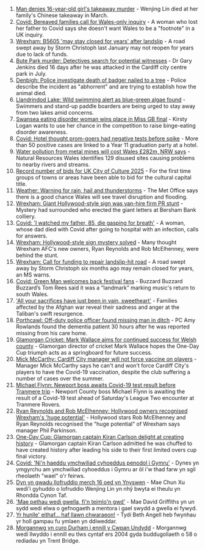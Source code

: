 1. [Man denies 16-year-old girl's takeaway murder](https://www.bbc.co.uk/news/uk-wales-58278348) - Wenjing Lin died at her family's Chinese takeaway in March.
2. [Covid: Bereaved families call for Wales-only inquiry](https://www.bbc.co.uk/news/uk-wales-58271577) - A woman who lost her father to Covid says she doesn't want Wales to be a "footnote" in a UK inquiry.
3. [Wrexham: B5605 'may stay closed for years' after landslip](https://www.bbc.co.uk/news/uk-wales-58271578) - A road swept away by Storm Christoph last January may not reopen for years due to lack of funds.
4. [Bute Park murder: Detectives search for potential witnesses](https://www.bbc.co.uk/news/uk-wales-58278349) - Dr Gary Jenkins died 16 days after he was attacked in the Cardiff city centre park in July.
5. [Denbigh: Police investigate death of badger nailed to a tree](https://www.bbc.co.uk/news/uk-wales-58281232) - Police describe the incident as "abhorrent" and are trying to establish how the animal died.
6. [Llandrindod Lake: Wild swimming alert as blue-green algae found](https://www.bbc.co.uk/news/uk-wales-58278354) - Swimmers and stand-up paddle boarders are being urged to stay away from two lakes amid concerns.
7. [Swansea eating disorder woman wins place in Miss GB final](https://www.bbc.co.uk/news/uk-wales-58281235) - Kirsty Logan wants to use her chance in the competition to raise binge-eating disorder awareness.
8. [Covid: Hotel thought prom-goers had negative tests before spike](https://www.bbc.co.uk/news/uk-wales-58269876) - More than 50 positive cases are linked to a Year 11 graduation party at a hotel.
9. [Water pollution from metal mines will cost Wales £282m, NRW says](https://www.bbc.co.uk/news/uk-wales-58276244) - Natural Resources Wales identifies 129 disused sites causing problems to nearby rivers and streams.
10. [Record number of bids for UK City of Culture 2025](https://www.bbc.co.uk/news/uk-england-58272630) - For the first time groups of towns or areas have been able to bid for the cultural capital title.
11. [Weather: Warning for rain, hail and thunderstorms](https://www.bbc.co.uk/news/uk-wales-58279099) - The Met Office says there is a good chance Wales will see travel disruption and flooding.
12. [Wrexham: Giant Hollywood-style sign was van-hire firm PR stunt](https://www.bbc.co.uk/news/uk-wales-58278346) - Mystery had surrounded who erected the giant letters at Bersham Bank colliery.
13. [Covid: 'I watched my father, 85, die gasping for breath'](https://www.bbc.co.uk/news/uk-wales-58278351) - A woman, whose dad died with Covid after going to hospital with an infection, calls for answers.
14. [Wrexham: Hollywood-style sign mystery solved](https://www.bbc.co.uk/news/uk-wales-58281233) - Many thought Wrexham AFC's new owners, Ryan Reynolds and Rob McElhenney, were behind the stunt.
15. [Wrexham: Call for funding to repair landslip-hit road](https://www.bbc.co.uk/news/uk-wales-58275493) - A road swept away by Storm Christoph six months ago may remain closed for years, an MS warns.
16. [Covid: Green Man welcomes back festival fans](https://www.bbc.co.uk/news/uk-wales-58275958) - Buzzard Buzzard Buzzard’s Tom Rees said it was a “landmark” marking music's return to south Wales.
17. ['All your sacrifices have just been in vain, sweetheart'](https://www.bbc.co.uk/news/uk-58267755) - Families affected by the Afghan war reveal their sadness and anger at the Taliban's swift resurgence.
18. [Porthcawl: Off-duty police officer found missing man in ditch](https://www.bbc.co.uk/news/uk-wales-58262831) - PC Amy Rowlands found the dementia patient 30 hours after he was reported missing from his care home.
19. [Glamorgan Cricket: Mark Wallace aims for continued success for Welsh county](https://www.bbc.co.uk/sport/cricket/58279610) - Glamorgan director of cricket Mark Wallace hopes the One-Day Cup triumph acts as a springboard for future success.
20. [Mick McCarthy: Cardiff City manager will not force vaccine on players](https://www.bbc.co.uk/sport/football/58279616) - Manager Mick McCarthy says he can't and won't force Cardiff City's players to have the Covid-19 vaccination, despite the club suffering a number of cases over the summer.
21. [Michael Flynn: Newport boss awaits Covid-19 test result before Tranmere trip](https://www.bbc.co.uk/sport/football/58285434) - Newport County boss Michael Flynn is awaiting the result of a Covid-19 test ahead of Saturday's League Two encounter at Tranmere Rovers.
22. [Ryan Reynolds and Rob McElhenney: Hollywood owners recognised Wrexham's 'huge potential'](https://www.bbc.co.uk/sport/football/58259801) - Hollywood stars Rob McElhenney and Ryan Reynolds recognised the "huge potential" of Wrexham says manager Phil Parkinson.
23. [One-Day Cup: Glamorgan captain Kiran Carlson delight at creating history](https://www.bbc.co.uk/sport/cricket/58275483) - Glamorgan captain Kiran Carlson admitted he was chuffed to have created history after leading his side to their first limited overs cup final victory.
24. [Covid: 'Ni'n haeddu ymchwiliad cyhoeddus penodol i Gymru'](https://www.bbc.co.uk/newyddion/58271933) - Dynes yn ymgyrchu am ymchwiliad cyhoeddus i Gymru ar ôl i'w thad farw yn sgil rheolaeth "wael" o'r feirws.
25. [Dyn yn gwadu llofruddio merch 16 oed yn Ynyswen](https://www.bbc.co.uk/newyddion/58281393) - Mae Chun Xu wedi'i gyhuddo o lofruddio Wenjing Lin yn nhŷ bwyta ei theulu yn Rhondda Cynon Taf.
26. ['Mae pethau wedi gwella, fi'n teimlo'n gwd'](https://www.bbc.co.uk/newyddion/58270286) - Mae David Griffiths yn un sydd wedi elwa o gefnogaeth a mentora i gael swydd a gwella ei fywyd.
27. [Yr hunlle' eithaf... haf llawn chwaraeon!](https://www.bbc.co.uk/newyddion/58187206) - Tydi Beth Angell heb fwynhau yr holl gampau fu ymlaen yn ddiweddar.
28. [Morgannwg yn curo Durham i ennill y Cwpan Undydd](https://www.bbc.co.uk/newyddion/58272328) - Morgannwg wedi llwyddo i ennill eu tlws cyntaf ers 2004 gyda buddugoliaeth o 58 o rediadau yn Trent Bridge.
